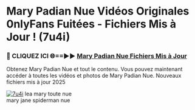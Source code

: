 # Mary Padian Nue Vidéos Originales 0nlyFans Fuitées - Fichiers Mis à Jour ! (7u4i)

<h3>🔴 CLIQUEZ ICI 🌐==►► <a href="https://tinyurl.com/2pmr4ezf" rel="nofollow">Mary Padian Nue Fichiers Mis à Jour</a></h3>

Obtenez Mary Padian Nue et tout le contenu. Vous pouvez maintenant accéder à toutes les vidéos et photos de Mary Padian Nue. Nouveaux fichiers mis à jour 2025

[![7u4i](https://i.imgur.com/6SNvagu.gif)](https://tinyurl.com/2pmr4ezf)
lea mary toute nue<br>
mary jane spiderman nue